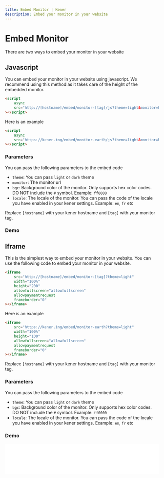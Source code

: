 ```yaml
---
title: Embed Monitor | Kener
description: Embed your monitor in your website
---
```


# Embed Monitor

There are two ways to embed your monitor in your website

## Javascript

You can embed your monitor in your website using javascript. We recommend using this method as it takes care of the height of the embedded monitor.

```html
<script
	async
	src="http://[hostname]/embed/monitor-[tag]/js?theme=light&monitor=http://[hostname]/embed/monitor-[tag]"
></script>
```

Here is an example

```html
<script
	async
	src="https://kener.ing/embed/monitor-earth/js?theme=light&monitor=https://kener.ing/embed/monitor-earth"
></script>
```

### Parameters

You can pass the following parameters to the embed code

-   `theme`: You can pass `light` or `dark` theme
-   `monitor`: The monitor url
-   `bgc`: Background color of the monitor. Only supports hex color codes. DO NOT include the `#` symbol. Example: `ff0000`
-   `locale`: The locale of the monitor. You can pass the code of the locale you have enabled in your kener settings. Example: `en`, `fr` etc

Replace `[hostname]` with your kener hostname and `[tag]` with your monitor tag.

### Demo

<div class="border mx-auto rounded-sm w-585px">
	<script async src="/embed/monitor-earth/js?theme=dark&monitor=/embed/monitor-earth"></script>
</div>

## Iframe

This is the simplest way to embed your monitor in your website. You can use the following code to embed your monitor in your website.

```html
<iframe
	src="http://[hostname]/embed/monitor-[tag]?theme=light"
	width="100%"
	height="200"
	allowfullscreen="allowfullscreen"
	allowpaymentrequest
	frameborder="0"
></iframe>
```

Here is an example

```html
<iframe
	src="https://kener.ing/embed/monitor-earth?theme=light"
	width="100%"
	height="100"
	allowfullscreen="allowfullscreen"
	allowpaymentrequest
	frameborder="0"
></iframe>
```

Replace `[hostname]` with your kener hostname and `[tag]` with your monitor tag.

### Parameters

You can pass the following parameters to the embed code

-   `theme`: You can pass `light` or `dark` theme
-   `bgc`: Background color of the monitor. Only supports hex color codes. DO NOT include the `#` symbol. Example: `ff0000`
-   `locale`: The locale of the monitor. You can pass the code of the locale you have enabled in your kener settings. Example: `en`, `fr` etc

### Demo

<div class="border mx-auto rounded-sm w-585px">
	<iframe src="/embed/monitor-earth?theme=dark" width="100%" height="100" allowfullscreen="allowfullscreen" allowpaymentrequest frameborder="0"></iframe>
</div>
